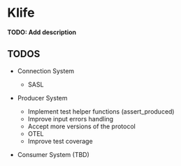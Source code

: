 # Klife

**TODO: Add description**

## TODOS

- Connection System
    - SASL

- Producer System
    - Implement test helper functions (assert_produced)
    - Improve input errors handling
    - Accept more versions of the protocol
    - OTEL
    - Improve test coverage

- Consumer System (TBD)

